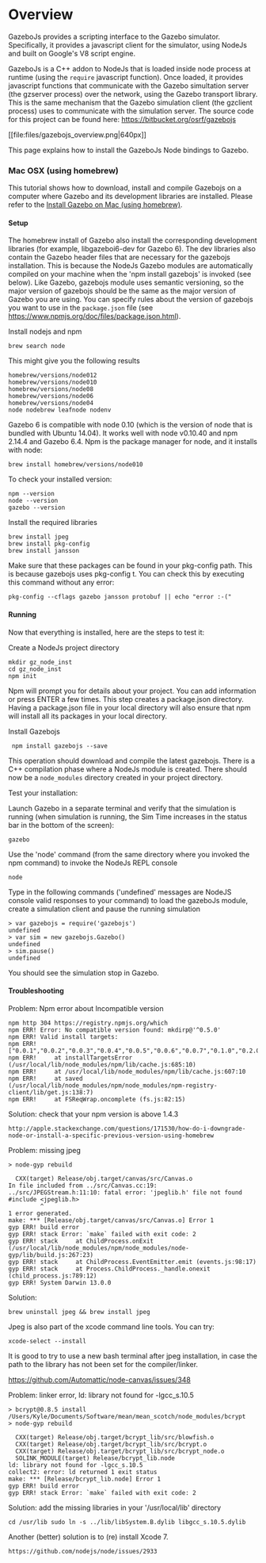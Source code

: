 # Overview

GazeboJs provides a scripting interface to the Gazebo simulator. Specifically, it provides a javascript client for the simulator, using NodeJs and built on Google's V8 script engine.

GazeboJs is a C++ addon to NodeJs that is loaded inside node process at runtime (using the `require` javascript function). Once loaded, it provides javascript functions that communicate with the Gazebo simultation server (the gzserver process) over the network, using the Gazebo transport library.
This is the same mechanism that the Gazebo simulation client (the gzclient process) uses to communicate with the simulation server.
The source code for this project can be found here: <https://bitbucket.org/osrf/gazebojs>

[[file:files/gazebojs_overview.png|640px]]

This page explains how to install the GazeboJs Node bindings to Gazebo.




### Mac OSX (using homebrew)

This tutorial shows how to download, install and compile Gazebojs on a computer where Gazebo and its  development libraries are installed.
Please refer to the [Install Gazebo on Mac (using homebrew)](http://gazebosim.org/tutorials?tut=install_on_mac&cat=install).

#### Setup

The homebrew install of Gazebo also install the corresponding development libraries (for example, libgazeboi6-dev for Gazebo 6). The dev libraries also contain the Gazebo header files that are necessary for the gazebojs installation. This is because the NodeJs Gazebo modules are automatically compiled on your machine when the 'npm install gazebojs' is invoked (see below).
Like Gazebo, gazebojs module uses semantic versioning, so the major version of gazebojs should be the same as the major version of Gazebo you are using. You can specify rules about the version of gazebojs you want to use in the `package.json` file (see https://www.npmjs.org/doc/files/package.json.html).

Install nodejs and npm

    brew search node

This might give you the following results

    homebrew/versions/node012
    homebrew/versions/node010
    homebrew/versions/node08
    homebrew/versions/node06
    homebrew/versions/node04
    node nodebrew leafnode nodenv

Gazebo 6 is compatible with node 0.10 (which is the version of node that is bundled with Ubuntu 14.04). It works well with node v0.10.40 and npm 2.14.4 and Gazebo 6.4. Npm is the package manager for node, and it installs with node:

    brew install homebrew/versions/node010

To check your installed version:

    npm --version
    node --version
    gazebo --version


Install the required libraries

    brew install jpeg
    brew install pkg-config
    brew install jansson

Make sure that these packages can be found in your pkg-config path. This is because gazebojs uses pkg-config t.  You can check this by executing this command without any error:

    pkg-config --cflags gazebo jansson protobuf || echo "error :-("


#### Running

Now that everything is installed, here are the steps to test it:


Create a NodeJs project directory

    mkdir gz_node_inst
    cd gz_node_inst
    npm init

Npm will prompt you for details about your project. You can add information or press ENTER a few times. This step creates a package.json directory. Having a package.json file in your local directory will also ensure that npm will install all its packages in your local directory.

Install Gazebojs

     npm install gazebojs --save

This operation should download and compile the latest gazebojs. There is a C++
compilation phase where a NodeJs module is created. There should now be a
`node_modules` directory created in your project directory.


Test your installation:

Launch Gazebo in a separate terminal and verify that the simulation is running (when simulation is running, the Sim Time increases in the status bar in the bottom of the screen):

    gazebo


Use the 'node' command (from the same directory where you invoked the npm
command) to invoke the NodeJs REPL console

    node

Type in the following commands ('undefined' messages are NodeJS console valid
responses to your command) to load the gazeboJs module, create a
simulation client and pause the running simulation

    > var gazebojs = require('gazebojs')
    undefined
    > var sim = new gazebojs.Gazebo()
    undefined
    > sim.pause()
    undefined

You should see the simulation stop in Gazebo.

#### Troubleshooting


Problem: Npm error about Incompatible version

    npm http 304 https://registry.npmjs.org/which
    npm ERR! Error: No compatible version found: mkdirp@'^0.5.0'
    npm ERR! Valid install targets:
    npm ERR! ["0.0.1","0.0.2","0.0.3","0.0.4","0.0.5","0.0.6","0.0.7","0.1.0","0.2.0","0.2.1","0.2.2","0.3.0","0.3.1","0.3.2","0.3.3","0.3.4","0.3.5","0.4.0","0.4.1","0.4.2","0.5.0","0.5.1"]
    npm ERR!     at installTargetsError (/usr/local/lib/node_modules/npm/lib/cache.js:685:10)
    npm ERR!     at /usr/local/lib/node_modules/npm/lib/cache.js:607:10
    npm ERR!     at saved (/usr/local/lib/node_modules/npm/node_modules/npm-registry-client/lib/get.js:138:7)
    npm ERR!     at FSReqWrap.oncomplete (fs.js:82:15)


Solution: check that your npm version is above 1.4.3

    http://apple.stackexchange.com/questions/171530/how-do-i-downgrade-node-or-install-a-specific-previous-version-using-homebrew


Problem: missing jpeg


    > node-gyp rebuild

      CXX(target) Release/obj.target/canvas/src/Canvas.o
    In file included from ../src/Canvas.cc:19:
    ../src/JPEGStream.h:11:10: fatal error: 'jpeglib.h' file not found
    #include <jpeglib.h>
             ^
    1 error generated.
    make: *** [Release/obj.target/canvas/src/Canvas.o] Error 1
    gyp ERR! build error
    gyp ERR! stack Error: `make` failed with exit code: 2
    gyp ERR! stack     at ChildProcess.onExit (/usr/local/lib/node_modules/npm/node_modules/node-gyp/lib/build.js:267:23)
    gyp ERR! stack     at ChildProcess.EventEmitter.emit (events.js:98:17)
    gyp ERR! stack     at Process.ChildProcess._handle.onexit (child_process.js:789:12)
    gyp ERR! System Darwin 13.0.0

Solution:

    brew uninstall jpeg && brew install jpeg


Jpeg is also part of the xcode command line tools. You can try:

    xcode-select --install

It is good to try to use a new bash terminal after jpeg installation, in case the path to the library has not been set for the compiler/linker.

   https://github.com/Automattic/node-canvas/issues/348

Problem: linker error, ld: library not found for -lgcc_s.10.5

    > bcrypt@0.8.5 install /Users/Kyle/Documents/Software/mean/mean_scotch/node_modules/bcrypt
    > node-gyp rebuild

      CXX(target) Release/obj.target/bcrypt_lib/src/blowfish.o
      CXX(target) Release/obj.target/bcrypt_lib/src/bcrypt.o
      CXX(target) Release/obj.target/bcrypt_lib/src/bcrypt_node.o
      SOLINK_MODULE(target) Release/bcrypt_lib.node
    ld: library not found for -lgcc_s.10.5
    collect2: error: ld returned 1 exit status
    make: *** [Release/bcrypt_lib.node] Error 1
    gyp ERR! build error
    gyp ERR! stack Error: `make` failed with exit code: 2

Solution: add the missing libraries in your '/usr/local/lib' directory

    cd /usr/lib sudo ln -s ../lib/libSystem.B.dylib libgcc_s.10.5.dylib

Another (better) solution is to (re) install Xcode 7.

    https://github.com/nodejs/node/issues/2933


